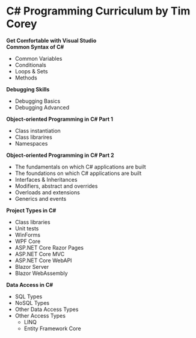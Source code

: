 <h1><strong>C# Programming Curriculum by Tim Corey</strong></h1>

<summary><strong>Get Comfortable with Visual Studio</strong></summary>

<summary><strong>Common Syntax of C#</strong></summary>

- Common Variables
- Conditionals
- Loops & Sets
- Methods

<summary><strong>Debugging Skills</strong></summary>

- Debugging Basics
- Debugging Advanced

<summary><strong>Object-oriented Programming in C# Part 1</strong></summary>

- Class instantiation
- Class librarires
- Namespaces

<summary><strong>Object-oriented Programming in C# Part 2</strong></summary>

- The fundamentals on which C# applications are built
- The foundations on which C# applications are built
- Interfaces & Inheritances
- Modifiers, abstract and overrides
- Overloads and extensions
- Generics and events

<summary><strong>Project Types in C#</strong></summary>

- Class libraries
- Unit tests
- WinForms
- WPF Core
- ASP.NET Core Razor Pages
- ASP.NET Core MVC
- ASP.NET Core WebAPI
- Blazor Server
- Blazor WebAssembly

<summary><strong>Data Access in C#</strong></summary>

- SQL Types
- NoSQL Types
- Other Data Access Types
- Other Access Types
  - LINQ
  - Entity Framework Core
